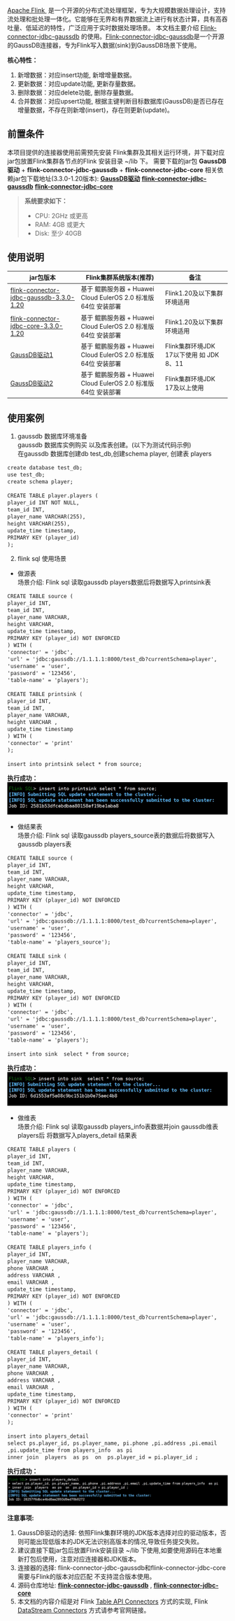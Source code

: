 ‌[Apache Flink ‌](https://flink.apache.org/) 是一个开源的分布式流处理框架，专为大规模数据处理设计，支持流处理和批处理一体化。它能够在无界和有界数据流上进行有状态计算，具有高吞吐量、低延迟的特性，广泛应用于实时数据处理场景。
本文档主要介绍 [Flink-connector-jdbc-gaussdb](https://github.com/HuaweiCloudDeveloper/gaussdb-flink-connector-jdbc) 的使用。[Flink-connector-jdbc-gaussdb](https://github.com/HuaweiCloudDeveloper/gaussdb-flink-connector-jdbc)是一个开源的GaussDB连接器，专为Flink写入数据(sink)到GaussDB场景下使用。

**核心特性：**
1. 新增数据：对应insert功能, 新增增量数据。
2. 更新数据：对应update功能, 更新存量数据。
3. ‌删除数据：对应delete功能, 删除存量数据。
4. 合并数据：对应upsert功能, 根据主键判断目标数据库(GaussDB)是否已存在增量数据，不存在则新增(insert)，存在则更新(update)。

## 前置条件
本项目提供的连接器使用前需预先安装 Flink集群及其相关运行环境，并下载对应jar包放置Flink集群各节点的Flink 安装目录 ~/lib 下。
需要下载的jar包 <strong>GaussDB驱动</strong> + <strong>flink-connector-jdbc-gaussdb</strong> + <strong>flink-connector-jdbc-core</strong>
相关依赖jar包下载地址(3.3.0-1.20版本):
[**GaussDB驱动**](https://repo1.maven.org/maven2/com/huaweicloud/gaussdb/gaussdbjdbc/506.0.0.b058-jdk7/gaussdbjdbc-506.0.0.b058-jdk7.jar)
[**flink-connector-jdbc-gaussdb**](https://repo.maven.apache.org/maven2/com/huaweicloud/gaussdb/flink/flink-connector-jdbc-gaussdb/3.3.0-1.20/)
[**flink-connector-jdbc-core**](https://repo1.maven.org/maven2/org/apache/flink/flink-connector-jdbc-core/3.3.0-1.20/)


> **系统要求如下：**
> - CPU: 2GHz 或更高
> - RAM: 4GB 或更大
> - Disk: 至少 40GB

## 使用说明

| jar包版本                                                                                                                                                 | Flink集群系统版本(推荐)                                | 备注                   |
|--------------------------------------------------------------------------------------------------------------------------------------------------------|------------------------------------------------|----------------------|
| [flink-connector-jdbc-gaussdb-3.3.0-1.20](https://repo.maven.apache.org/maven2/com/huaweicloud/gaussdb/flink/flink-connector-jdbc-gaussdb/3.3.0-1.20/) | 基于 鲲鹏服务器 + Huawei Cloud EulerOS 2.0 标准版 64位 安装部署 | Flink1.20及以下集群环境适用     |
| [flink-connector-jdbc-core-3.3.0-1.20](https://repo.maven.apache.org/maven2/com/huaweicloud/gaussdb/flink/flink-connector-jdbc-gaussdb/3.3.0-1.20/)    | 基于 鲲鹏服务器 + Huawei Cloud EulerOS 2.0 标准版 64位 安装部署 | Flink1.20及以下集群环境适用     |
| [GaussDB驱动1](https://repo1.maven.org/maven2/com/huaweicloud/gaussdb/gaussdbjdbc/506.0.0.b058-jdk7/gaussdbjdbc-506.0.0.b058-jdk7.jar)                   | 基于 鲲鹏服务器 + Huawei Cloud EulerOS 2.0 标准版 64位 安装部署 |Flink集群环境JDK 17以下使用  如 JDK 8、11 |	
| [GaussDB驱动2](https://repo1.maven.org/maven2/com/huaweicloud/gaussdb/gaussdbjdbc/506.0.0.b058/gaussdbjdbc-506.0.0.b058.jar)                             | 基于 鲲鹏服务器 + Huawei Cloud EulerOS 2.0 标准版 64位 安装部署 |Flink集群环境JDK 17及以上使用    |

## 使用案例
1. gaussdb 数据库环境准备  
   gaussdb 数据库实例购买 以及库表创建。(以下为测试代码示例)  <br />
   在gaussdb 数据库创建db test_db,创建schema player, 创建表 players <br />
``` gaussdb sql 
create database test_db;
use test_db;
create schema player;

CREATE TABLE player.players (
player_id INT NOT NULL,
team_id INT,
player_name VARCHAR(255),
height VARCHAR(255),
update_time timestamp,
PRIMARY KEY (player_id)
);
```

2. flink sql 使用场景
*  做源表   <br />
   场景介绍: Flink sql 读取gaussdb players数据后将数据写入printsink表  <br />

```flink sql
CREATE TABLE source (
player_id INT,
team_id INT,
player_name VARCHAR,
height VARCHAR,
update_time timestamp,
PRIMARY KEY (player_id) NOT ENFORCED
) WITH (
'connector' = 'jdbc',
'url' = 'jdbc:gaussdb://1.1.1.1:8000/test_db?currentSchema=player',
'username' = 'user',
'password' = '123456',
'table-name' = 'players');

CREATE TABLE printsink (
player_id INT,
team_id INT,
player_name VARCHAR,
height VARCHAR ,
update_time timestamp
) WITH (
'connector' = 'print'
);

insert into printsink select * from source;
```
**执行成功：**  <br />
![img.png](docs/image/scenario01.png)


*  做结果表  <br />
   场景介绍: Flink sql 读取gaussdb players_source表的数据后将数据写入gaussdb players表  <br />

```flink sql
CREATE TABLE source (
player_id INT,
team_id INT,
player_name VARCHAR,
height VARCHAR,
update_time timestamp,
PRIMARY KEY (player_id) NOT ENFORCED
) WITH (
'connector' = 'jdbc',
'url' = 'jdbc:gaussdb://1.1.1.1:8000/test_db?currentSchema=player',
'username' = 'user',
'password' = '123456',
'table-name' = 'players_source');

CREATE TABLE sink (
player_id INT,
team_id INT,
player_name VARCHAR,
height VARCHAR,
update_time timestamp,
PRIMARY KEY (player_id) NOT ENFORCED
) WITH (
'connector' = 'jdbc',
'url' = 'jdbc:gaussdb://1.1.1.1:8000/test_db?currentSchema=player',
'username' = 'user',
'password' = '123456',
'table-name' = 'players');

insert into sink  select * from source;
```
**执行成功：** <br />
![img.png](docs/image/scenario02.png)


*  做维表  <br />
   场景介绍:  Flink sql 读取gaussdb players_info表数据并join gaussdb维表 players后 将数据写入players_detail 结果表 <br />

```flink sql
CREATE TABLE players (
player_id INT,
team_id INT,
player_name VARCHAR,
height VARCHAR,
update_time timestamp,
PRIMARY KEY (player_id) NOT ENFORCED
) WITH (
'connector' = 'jdbc',
'url' = 'jdbc:gaussdb://1.1.1.1:8000/test_db?currentSchema=player',
'username' = 'user',
'password' = '123456',
'table-name' = 'players');

CREATE TABLE players_info (
player_id INT,
player_name VARCHAR,
phone VARCHAR ,
address VARCHAR ,
email VARCHAR ,
update_time timestamp,
PRIMARY KEY (player_id) NOT ENFORCED
) WITH (
'connector' = 'jdbc',
'url' = 'jdbc:gaussdb://1.1.1.1:8000/test_db?currentSchema=player',
'username' = 'user',
'password' = '123456',
'table-name' = 'players_info');

CREATE TABLE players_detail (
player_id INT,
player_name VARCHAR,
phone VARCHAR ,
address VARCHAR ,
email VARCHAR ,
update_time timestamp,
PRIMARY KEY (player_id) NOT ENFORCED
) WITH (
'connector' = 'print'
);

insert into players_detail   
select ps.player_id, ps.player_name, pi.phone ,pi.address ,pi.email ,pi.update_time from players_info  as pi
inner join  players  as ps  on  ps.player_id = pi.player_id ;
```
**执行成功：** <br />
![img.png](docs/image/scenario03.png)


**注意事项:**
1. GaussDB驱动的选择: 依照Flink集群环境的JDK版本选择对应的驱动版本，否则可能出现低版本的JDK无法识别高版本的情况,导致任务提交失败。
2. 建议直接下载jar包后放置Flink安装目录 ~/lib 下使用,如要使用源码在本地重新打包后使用，注意对应连接器和JDK版本。
3. 连接器的选择: flink-connector-jdbc-gaussdb和flink-connector-jdbc-core需要与Flink的版本对应匹配 不支持混合版本使用。
4. 源码仓库地址: [**flink-connector-jdbc-gaussdb**](https://github.com/HuaweiCloudDeveloper/gaussdb-flink-connector-jdbc) , [**flink-connector-jdbc-core**](https://github.com/apache/flink-connector-jdbc)
5. 本文档的内容介绍是对 Flink [Table API Connectors](https://nightlies.apache.org/flink/flink-docs-release-1.20/zh/docs/connectors/table/jdbc/) 方式的实现, Flink [DataStream Connectors](https://nightlies.apache.org/flink/flink-docs-release-1.20/zh/docs/connectors/datastream/jdbc/) 方式请参考官网链接。